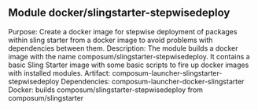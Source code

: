 ## Module docker/slingstarter-stepwisedeploy
Purpose: Create a docker image for stepwise deployment of packages within sling starter from a docker image to avoid problems with dependencies between them.
Description: The module builds a docker image with the name composum/slingstarter-stepwisedeploy. It contains a basic Sling Starter image with some basic scripts to fire up docker images with installed modules.
Artifact: composum-launcher-slingstarter-stepwisedeploy
Dependencies: composum-launcher-docker-slingstarter
Docker: builds composum/slingstarter-stepwisedeploy from composum/slingstarter
